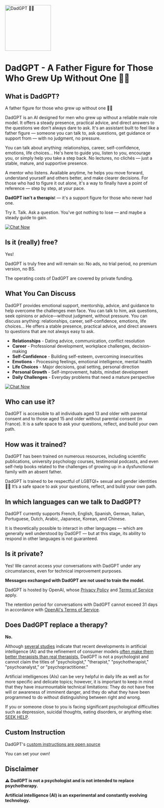 <img width="150" height="150" alt="DadGPT 👨🏻" src="https://github.com/user-attachments/assets/d74a7542-b7fe-4df7-888c-271bde756c9f" />


# DadGPT - A Father Figure for Those Who Grew Up Without One 👨🏻



## What is DadGPT?

A father figure for those who grew up without one 👨🏻

DadGPT is an AI designed for men who grew up without a reliable male role model.
It offers a steady presence, practical advice, and direct answers to the questions we don't always dare to ask.
It's an assistant built to feel like a father figure — someone you can talk to, ask questions, get guidance or support from — with no judgment, no pressure.

You can talk about anything: relationships, career, self-confidence, emotions, life choices… He's here to guide you, listen to you, encourage you, or simply help you take a step back.
No lectures, no clichés — just a stable, mature, and supportive presence.

A mentor who listens. Available anytime, he helps you move forward, understand yourself and others better, and make clearer decisions.
For those who had to figure it out alone, it's a way to finally have a point of reference — step by step, at your pace.

**DadGPT isn't a therapis**t — it's a support figure for those who never had one.

Try it. Talk. Ask a question. You've got nothing to lose — and maybe a steady guide to gain.

[![Chat Now](https://img.shields.io/badge/Chat%20Now-4285F4?style=for-the-badge&logo=chat&logoColor=white)](https://chatgpt.com/g/g-6874b441f6b48191b12e04a7417369b4-dadgpt?model=gpt-4o)

## Is it (really) free?

Yes!

DadGPT is truly free and will remain so: No ads, no trial period, no premium version, no BS.

The operating costs of DadGPT are covered by private funding.

## What You Can Discuss

DadGPT provides emotional support, mentorship, advice, and guidance to help overcome the challenges men face.
You can talk to him, ask questions, seek opinions or advice—without judgment, without pressure.
You can discuss anything: relationships, career, self-confidence, emotions, life choices…
He offers a stable presence, practical advice, and direct answers to questions that are not always easy to ask.

- **Relationships** - Dating advice, communication, conflict resolution
- **Career** - Professional development, workplace challenges, decision-making
- **Self-Confidence** - Building self-esteem, overcoming insecurities
- **Emotions** - Processing feelings, emotional intelligence, mental health
- **Life Choices** - Major decisions, goal setting, personal direction
- **Personal Growth** - Self-improvement, habits, mindset development
- **Daily Challenges** - Everyday problems that need a mature perspective

[![Chat Now](https://img.shields.io/badge/Chat%20Now-4285F4?style=for-the-badge&logo=chat&logoColor=white)](https://chatgpt.com/g/g-6874b441f6b48191b12e04a7417369b4-dadgpt?model=gpt-4o)

## Who can use it?

DadGPT is accessible to all individuals aged 13 and older with parental consent and to those aged 15 and older without parental consent (in France).
It is a safe space to ask your questions, reflect, and build your own path.

## How was it trained?

DadGPT has been trained on numerous resources, including scientific publications, university psychology courses, testimonial podcasts, and even self-help books related to the challenges of growing up in a dysfunctional family with an absent father.

DadGPT is trained to be respectful of LGBTQI+ sexual and gender identities 🏳️‍🌈
It’s a safe space to ask your questions, reflect, and build your own path.

## In which languages can we talk to DadGPT?

DadGPT currently supports French, English, Spanish, German, Italian, Portuguese, Dutch, Arabic, Japanese, Korean, and Chinese.

It is theoretically possible to interact in other languages — which are generally well understood by DadGPT — but at this stage, its ability to respond in other languages is not guaranteed.

## Is it private?

Yes! We cannot access your conversations with DadGPT under any circumstances, even for technical improvement purposes.

**Messages exchanged with DadGPT are not used to train the model.**

DadGPT is hosted by OpenAI, whose [Privacy Policy](https://openai.com/policies/row-privacy-policy/) and [Terms of Service](https://openai.com/policies/row-terms-of-use/) apply.

The retention period for conversations with DadGPT cannot exceed 31 days in accordance with [OpenAI's Terms of Service](https://openai.com/policies/).


## Does DadGPT replace a therapy?

**No.**

Although [several studies](https://www.forbes.com/sites/dimitarmixmihov/2025/02/17/a-new-study-says-chatgpt-is-a-better-therapist-than-humans---scientists-explain-why/) indicate that recent developments in artificial intelligence (AI) and the refinement of consumer models [often make them better therapists than real therapists](https://neurosciencenews.com/ai-chatgpt-psychotherapy-28415/), DadGPT is not a psychologist and cannot claim the titles of "psychologist," "therapist," "psychotherapist," "psychoanalyst," or "psychopractitioner."

Artificial intelligences (AIs) can be very helpful in daily life as well as for more specific and delicate topics; however, it is important to keep in mind that they have insurmountable technical limitations: They do not have free will or awareness of imminent danger, and they do what they have been programmed to do without distinguishing between right and wrong.

If you or someone close to you is facing significant psychological difficulties such as depression, suicidal thoughts, eating disorders, or anything else: [SEEK HELP](https://988lifeline.org/).

## Custom Instruction

DadGPT's [custom instructions are open source](https://github.com/hopeugetherpes/DadGPT/blob/ec1f2487301f5b371bd7fb46df4ea8350e0c1a19/Father%20Figure%20for%20Men.json)

You can set your own!

## Disclaimer

**⚠️ DadGPT is not a psychologist and is not intended to replace psychotherapy.**

**Artificial intelligence (AI) is an experimental and constantly evolving technology.**
